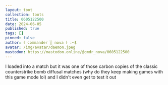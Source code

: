 ```yaml
---
layout: toot
collection: toots
title: 0605122500
date: 2024-06-05
published: true
tags: []
pinned: false
author: ⸸ commander ░ nova ⸸ :~$
avatar: /img/avatar/daemon.jpeg
mastodon: https://mastodon.online/@cmdr_nova/0605122500
---
```


I loaded into a match but it was one of those carbon copies of the classic counterstrike bomb diffusal matches (why do they keep making games with this game mode lol) and I didn't even get to test it out
